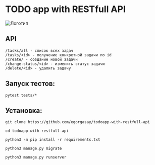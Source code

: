# TODO app with RESTfull API
![Логотип](https://user-images.githubusercontent.com/102957432/176931773-9af8950b-e4c5-47b0-89b1-9e638d4a6524.png)

## API
```/tasks/all - список всех задач```  
```/tasks/<id> - получение конкретной задачи по id```  
```/create/ - создание новой задачи```  
```/change-status/<id> - изменить статус задачи```  
```/delete/<id> - удалить задачу```  

  
## Запуск тестов:
```
pytest tests/*  
```
## Установка:
```
git clone https://github.com/egorgasay/todoapp-with-restfull-api

cd todoapp-with-restfull-api

python3 -m pip install -r requirements.txt

python3 manage.py migrate

python3 manage.py runserver
```